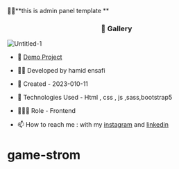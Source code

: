 🏃‍♂️**this is admin panel template **
<h3 align="center"> 📸 Gallery </h3>

![Untitled-1](https://github.com/hamid-ensafi/admin_panel/assets/129867758/96d23aa4-686b-4058-9658-e4af197f861d)







- 🔗 [Demo Project]([https://hamid-ensafi.github.io/game-strom/](https://hamid-ensafi.github.io/admin_panel/))

- 👨‍💻 Developed by hamid ensafi

- 📆 Created - 2023-010-11

- 🤖 Technologies Used - Html , css , js ,sass,bootstrap5

- 🕵🏻‍♀️ Role - Frontend

- 📫 How to reach me : with my [instagram](https://www.instagram.com/hamid.ensafi_web) and [linkedin](https://www.linkedin.com/in/hamid-ensafi-20a45721a/)
# game-strom
